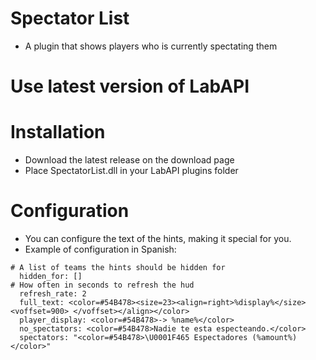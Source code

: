 # Spectator List
* A plugin that shows players who is currently spectating them

# Use latest version of LabAPI

# Installation
* Download the latest release on the download page
* Place SpectatorList.dll in your LabAPI plugins folder

# Configuration
* You can configure the text of the hints, making it special for you.
* Example of configuration in Spanish:

```
# A list of teams the hints should be hidden for
  hidden_for: []
# How often in seconds to refresh the hud
  refresh_rate: 2
  full_text: <color=#54B478><size=23><align=right>%display%</size><voffset=900> </voffset></align></color>
  player_display: <color=#54B478>-> %name%</color>
  no_spectators: <color=#54B478>Nadie te esta especteando.</color>
  spectators: "<color=#54B478>\U0001F465 Espectadores (%amount%)</color>"
```
